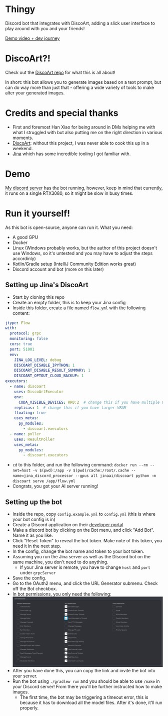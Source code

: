 # Thingy

Discord bot that integrates with DiscoArt, adding a slick user interface to play around with you and your friends!

[Demo video + dev journey](https://www.youtube.com/watch?v=epLF0OXTp-A)

# DiscoArt?!

Check out the [DiscoArt repo](https://github.com/jina-ai/discoart) for what this is all about!

In short: this bot allows you to generate images based on a text prompt, but can do way more than just that - offering a wide variety of tools to make alter your generated images.

# Credits and special thanks

 - First and foremost Han Xiao for being around in DMs helping me with what I struggled with but also putting me on the right direction in various moments.
 - [DiscoArt](https://github.com/jina-ai/discoart): without this project, I was never able to cook this up in a weekend.
 - [Jina](https://jina.ai) which has some incredible tooling I got familiar with.

# Demo

[My discord server](https://discord.gg/j4wQYhhvVd) has the bot running, however, keep in mind that currently, it runs on a single RTX3080, so it might be slow in busy times.

# Run it yourself!

As this bot is open-source, anyone can run it. What you need:

 - A good GPU
 - Docker
 - Linux (Windows probably works, but the author of this project doesn't use Windows, so it's untested and you may have to adjust the steps accordinly)
 - Kotlin/Gradle setup (IntelliJ Community Edition works great)
 - Discord account and bot (more on this later)

## Setting up Jina's DiscoArt

- Start by cloning this repo
- Create an empty folder, this is to keep your Jina config
- Inside this folder, create a file named `flow.yml` with the following content:
```yml
jtype: Flow
with:
  protocol: grpc
  monitoring: false
  cors: true
  port: 51001
  env:
    JINA_LOG_LEVEL: debug
    DISCOART_DISABLE_IPYTHON: 1
    DISCOART_DISABLE_RESULT_SUMMARY: 1
    DISCOART_OPTOUT_CLOUD_BACKUP: 1
executors:
  - name: discoart
    uses: DiscoArtExecutor
    env:
      CUDA_VISIBLE_DEVICES: RR0:2  # change this if you have multiple GPU
    replicas: 1  # change this if you have larger VRAM
    floating: true
    uses_metas:
      py_modules:
        - discoart.executors
  - name: poller
    uses: ResultPoller
    uses_metas:
      py_modules:
        - discoart.executors
```
- `cd` to this folder, and run the following command: `docker run --rm --net=host -v $(pwd):/app -v $(pwd)/cache:/root/.cache --name=jina_discord_processor --gpus all jinaai/discoart python -m discoart serve /app/flow.yml`
- Congrats, you got your AI server running!

## Setting up the bot

- Inside the repo, copy `config.example.yml` to `config.yml` (this is where your bot config is in)
- Create a Discord application on their [developer portal](https://discord.com/developers/applications/me)
- Make a discord bot by clicking on the Bot menu, and click "Add Bot". Name it as you like.
- Click "Reset Token" to reveal the bot token. Make note of this token, you need it in the next step.
- In the config, change the bot name and token to your bot token.
- Assuming you run the Jina server as well as the Discord bot on the same machine, you don't need to do anything.
    - If your Jina server is remote, you have to change `host` and `port` under `grpcServer`
- Save the config.
- Go to the OAuth2 menu, and click the URL Generator submenu. Check off the Bot checkbox.
- In bot permissions, you only need the following:
    ![Bot permissions checkboxes](./extras/bot_perms.png)
- After you have done this, you can copy the link and invite the bot into your server.
- Run the bot using `./gradlew run` and you should be able to use `/make` in your Discord server! From there you'll be further instructed how to make images.
  - The first time, the bot may be triggering a timeout error, this is because it has to download all the model files. After it's done, it'll run properly.